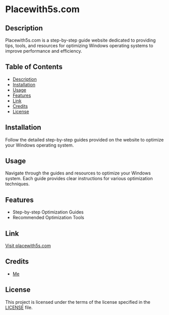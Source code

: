 # Placewith5s.com

## Description

Placewith5s.com is a step-by-step guide website dedicated to providing tips, tools, and resources for optimizing Windows operating systems to improve performance and efficiency.

## Table of Contents

- [Description](#description)
- [Installation](#installation)
- [Usage](#usage)
- [Features](#features)
- [Link](#link)
- [Credits](#credits)
- [License](#license)

## Installation

Follow the detailed step-by-step guides provided on the website to optimize your Windows operating system.

## Usage

Navigate through the guides and resources to optimize your Windows system. Each guide provides clear instructions for various optimization techniques.

## Features

- Step-by-step Optimization Guides
- Recommended Optimization Tools

## Link

[Visit placewith5s.com](https://www.placewith5s.com)

## Credits

- [Me](https://github.com/placewith5s)

## License

This project is licensed under the terms of the license specified in the [LICENSE](LICENSE) file.
